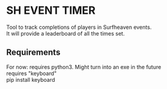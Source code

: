 # SH EVENT TIMER #

Tool to track completions of players in Surfheaven events.<br>
It will provide a leaderboard of all the times set.


## Requirements

For now: requires python3. Might turn into an exe in the future<br>
requires "keyboard"<br>
pip install keyboard
